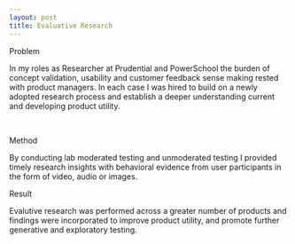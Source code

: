 ```yaml
---
layout: post
title: Evaluative Research
---
```


Problem

In my roles as Researcher at Prudential and PowerSchool the burden of concept validation, usability and customer feedback sense making rested with product managers. In each case I was hired to build on a newly adopted research process and establish a deeper understanding current and developing product utility. 

<div class="img_row">
	  <img class="col one" src="{{ site.baseurl }}/img/usertest.png" alt="" title="usertesting"/>
	  <img class="col two" src="{{ site.baseurl }}/img/prulab.png" alt="" title="lab"/>
	</div>

Method

By conducting lab moderated testing and unmoderated testing I provided timely research insights with behavioral evidence from user participants in the form of video, audio or images. 


Result

Evalutive research was performed across a greater number of products and findings were incorporated to improve product utility, and promote further generative and exploratory testing.
